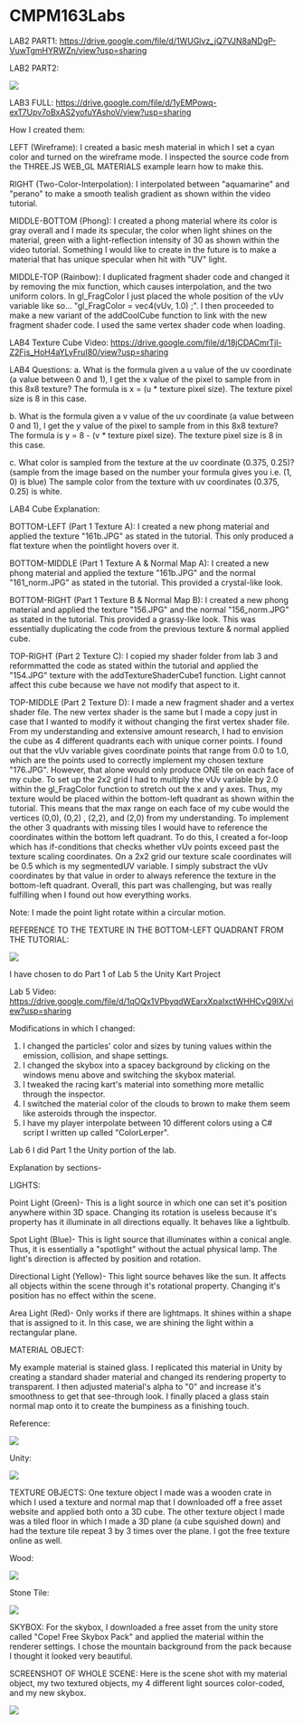 # CMPM163Labs
LAB2 PART1: https://drive.google.com/file/d/1WUGlvz_jQ7VJN8aNDgP-VuwTgmHYRWZn/view?usp=sharing

LAB2 PART2:

![](images/Picture.png)

LAB3 FULL: https://drive.google.com/file/d/1yEMPowq-exT7Upv7oBxAS2yofuYAshoV/view?usp=sharing

How I created them:

LEFT (Wireframe): 
I created a basic mesh material in which I set a cyan color and turned on the wireframe mode. I inspected the source code 
from the THREE.JS WEB_GL MATERIALS example learn how to make this.

RIGHT (Two-Color-Interpolation): 
I interpolated between "aquamarine" and "perano" to make a smooth tealish gradient as shown within the video tutorial.

MIDDLE-BOTTOM (Phong): 
I created a phong material where its color is gray overall and I made its specular, the color when light shines on the 
material, green with a light-reflection intensity of 30 as shown within the video tutorial. Something I would like to create 
in the future is to make a material that has unique specular when hit with "UV" light.

MIDDLE-TOP (Rainbow): 
I duplicated fragment shader code and changed it by removing the mix function, which causes interpolation, and the two 
uniform colors. In gl_FragColor I just placed the whole position of the vUv variable like so... "gl_FragColor = vec4(vUv, 1.0)
;". I then proceeded to make a new variant of the addCoolCube function to link with the new
fragment shader code. I used the same vertex shader code when loading.

LAB4 Texture Cube Video: https://drive.google.com/file/d/18jCDACmrTjl-Z2Fjs_HoH4aYLyFruI80/view?usp=sharing

LAB4 Questions:
a. What is the formula given a u value of the uv coordinate (a value between 0 and 1), I get the x value of the pixel to 
sample from in this 8x8 texture?
The formula is x = (u * texture pixel size). The texture pixel size is 8 in this case.

b. What is the formula given a v value of the uv coordinate (a value between 0 and 1), I get the y value of the pixel to 
sample from in this 8x8 texture?
The formula is y = 8 - (v * texture pixel size). The texture pixel size is 8 in this case.

c. What color is sampled from the texture at the uv coordinate (0.375, 0.25)? (sample from the image based on the number your 
formula gives you i.e. (1, 0) is blue)
The sample color from the texture with uv coordinates (0.375, 0.25) is white.

LAB4 Cube Explanation:

BOTTOM-LEFT (Part 1 Texture A): 
I created a new phong material and applied the texture "161b.JPG" as stated in the tutorial. This only produced a flat 
texture when the pointlight hovers over it. 

BOTTOM-MIDDLE (Part 1 Texture A & Normal Map A): 
I created a new phong material and applied the texture "161b.JPG" and the normal "161_norm.JPG" as stated in the tutorial. 
This provided a crystal-like look.

BOTTOM-RIGHT (Part 1 Texture B & Normal Map B): 
I created a new phong material and applied the texture "156.JPG" and the normal "156_norm.JPG" as stated in the tutorial. 
This provided a grassy-like look. This was essentially duplicating the code from the previous texture & normal applied cube.

TOP-RIGHT (Part 2 Texture C): 
I copied my shader folder from lab 3 and reformmatted the code as stated within the tutorial and applied the "154.JPG" 
texture with the addTextureShaderCube1 function. Light cannot affect this cube because we have not modify that aspect to it.

TOP-MIDDLE (Part 2 Texture D): 
I made a new fragment shader and a vertex shader file. The new vertex shader is the same but I made a copy just in case that 
I wanted to modify it without changing the first vertex shader file. From my understanding and extensive amount research, I 
had to envision the cube as 4 different quadrants each with unique corner points. I found out that the vUv variable gives 
coordinate points that range from 0.0 to 1.0, which are the points used to correctly implement my chosen texture "176.JPG". 
However, that alone would only produce ONE tile on each face of my cube. To set up the 2x2 grid I had to multiply the vUv 
variable by 2.0 within the gl_FragColor function to stretch out the x and y axes. Thus, my texture would be placed within the 
bottom-left quadrant as shown within the tutorial. This means that the max range on each face of my cube would the vertices 
(0,0), (0,2) , (2,2), and (2,0) from my understanding. To implement the other 3 quadrants with missing tiles I would have to 
reference the coordinates within the bottom left quadrant. To do this, I created a for-loop which has if-conditions that checks 
whether vUv points exceed past the texture scaling coordinates. On a 2x2 grid our texture scale coordinates will be 0.5 which is 
my segmentedUV variable. I simply substract the vUv coordinates by that value in order to always reference the texture in the 
bottom-left quadrant. Overall, this part was challenging, but was really fulfilling when I found out how everything works.

Note: I made the point light rotate within a circular motion.

REFERENCE TO THE TEXTURE IN THE BOTTOM-LEFT QUADRANT FROM THE TUTORIAL:

![](images/Reference.png) 

I have chosen to do Part 1 of Lab 5 the Unity Kart Project

Lab 5 Video: https://drive.google.com/file/d/1qOQx1VPbyqdWEarxXpaIxctWHHCvQ9IX/view?usp=sharing

Modifications in which I changed:
1. I changed the particles' color and sizes by tuning values within the emission, collision, and shape settings.
2. I changed the skybox into a spacey background by clicking on the windows menu above and switching the skybox material.
3. I tweaked the racing kart's material into something more metallic through the inspector.
4. I switched the material color of the clouds to brown to make them seem like asteroids through the inspector.
5. I have my player interpolate between 10 different colors using a C# script I written up called "ColorLerper".

Lab 6
I did Part 1 the Unity portion of the lab.

Explanation by sections-

LIGHTS:

Point Light (Green)- This is a light source in which one can set it's position anywhere within 3D space. Changing its rotation is useless because it's property has it illuminate in all directions equally. It behaves like a lightbulb.

Spot Light (Blue)- This is light source that illuminates within a conical angle. Thus, it is essentially a "spotlight" without the actual physical lamp. The light's direction is affected by position and rotation.

Directional Light (Yellow)- This light source behaves like the sun. It affects all objects within the scene through it's rotational property. Changing it's position has no effect within the scene.

Area Light (Red)- Only works if there are lightmaps. It shines within a shape that is assigned to it. In this case, we are shining the light within a rectangular plane.

MATERIAL OBJECT:

My example material is stained glass. I replicated this material in Unity by creating a standard shader material and changed its rendering property to transparent. I then adjusted material's alpha to "0" and increase it's smoothness to get that see-through look. I finally placed a glass stain normal map onto it to create the bumpiness as a finishing touch.

Reference:

![](images/Stained.jpg)

Unity:

![](images/UnityGlass.png)

TEXTURE OBJECTS:
One texture object I made was a wooden crate in which I used a texture and normal map that I downloaded off a free asset website and applied both onto a 3D cube.
The other texture object I made was a tiled floor in which I made a 3D plane (a cube squished down) and had the texture tile repeat 3 by 3 times over the plane. I got the free texture online as well. 

Wood:

![](images/crate.jpg)

Stone Tile:

![](images/Stone.jpg)

SKYBOX:
For the skybox, I downloaded a free asset from the unity store called "Cope! Free Skybox Pack" and applied the material within the renderer settings. I chose the mountain background from the pack because I thought it looked very beautiful. 

SCREENSHOT OF WHOLE SCENE:
Here is the scene shot with my material object, my two textured objects, my 4 different light sources color-coded, and my new skybox.

![](images/Unity.png)